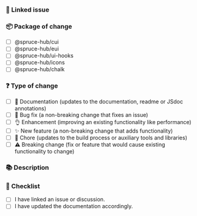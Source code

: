 ### 🔗 Linked issue

### 📦 Package of change

- [ ] @spruce-hub/cui
- [ ] @spruce-hub/eui
- [ ] @spruce-hub/ui-hooks
- [ ] @spruce-hub/icons
- [ ] @spruce-hub/chalk

### ❓ Type of change

- [ ] 📖 Documentation (updates to the documentation, readme or JSdoc annotations)
- [ ] 🐞 Bug fix (a non-breaking change that fixes an issue)
- [ ] 👌 Enhancement (improving an existing functionality like performance)
- [ ] ✨ New feature (a non-breaking change that adds functionality)
- [ ] 🧹 Chore (updates to the build process or auxiliary tools and libraries)
- [ ] ⚠️ Breaking change (fix or feature that would cause existing functionality to change)

### 📚 Description

### 📝 Checklist

- [ ] I have linked an issue or discussion.
- [ ] I have updated the documentation accordingly.
